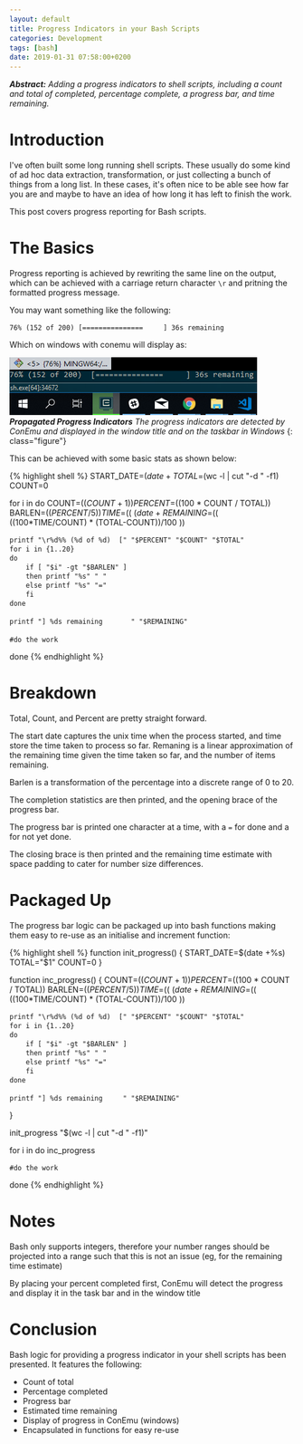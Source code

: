 ```yaml
---
layout: default
title: Progress Indicators in your Bash Scripts
categories: Development
tags: [bash]
date: 2019-01-31 07:58:00+0200
---
```


***Abstract:** Adding a progress indicators to shell scripts, including a count and total of completed, percentage complete, a progress bar, and time remaining.*

# Introduction

I've often built some long running shell scripts. These usually do some kind of ad hoc data extraction, transformation, or just collecting a bunch of things from a long list. In these cases, it's often nice to be able see how far you are and maybe to have an idea of how long it has left to finish the work.

This post covers progress reporting for Bash scripts.

# The Basics

Progress reporting is achieved by rewriting the same line on the output, which can be achieved with a carriage return character `\r` and pritning the formatted progress message.

You may want something like the following:

```
76% (152 of 200) [===============     ] 36s remaining
``` 

Which on windows with conemu will display as:

![Layer stack for the system](/img/bashprogress/bashprogress.png)
***Propagated Progress Indicators*** *The progress indicators are detected by ConEmu and displayed in the window title and on the taskbar in Windows*
{: class="figure"}

This can be achieved with some basic stats as shown below:

{% highlight shell %}
START_DATE=$(date +%s)
TOTAL=$(wc -l <Source list file> | cut "-d " -f1)
COUNT=0

for i in <source list>
do
    COUNT=$((COUNT+1))
    PERCENT=$((100 * COUNT / TOTAL))
    BARLEN=$((PERCENT / 5))
    TIME=$(( $(date +%s) - START_DATE ))
    REMAINING=$(( ((100*TIME/COUNT) * (TOTAL-COUNT))/100 ))

    printf "\r%d%% (%d of %d)  [" "$PERCENT" "$COUNT" "$TOTAL"
    for i in {1..20}
    do
        if [ "$i" -gt "$BARLEN" ]
        then printf "%s" " "
        else printf "%s" "="
        fi
    done

    printf "] %ds remaining       " "$REMAINING"

    #do the work
done
{% endhighlight %}

# Breakdown

Total, Count, and Percent are pretty straight forward.

The start date captures the unix time when the process started, and time store the time taken to process so far. Remaning is a linear approximation of the remaining time given the time taken so far, and the number of items remaining.

Barlen is a transformation of the percentage into a discrete range of 0 to 20.

The completion statistics are then printed, and the opening brace of the progress bar.

The progress bar is printed one character at a time, with a `=` for done and a ` ` for not yet done.

The closing brace is then printed and the remaining time estimate with space padding to cater for number size differences.

# Packaged Up

The progress bar logic can be packaged up into bash functions making them easy to re-use as an initialise and increment function:

{% highlight shell %}
function init_progress() {
	START_DATE=$(date +%s)
	TOTAL="$1"
	COUNT=0
}

function inc_progress() {
	COUNT=$((COUNT+1))
	PERCENT=$((100 * COUNT / TOTAL))
	BARLEN=$((PERCENT / 5))
	TIME=$(( $(date +%s) - START_DATE ))
	REMAINING=$(( ((100*TIME/COUNT) * (TOTAL-COUNT))/100 ))

	printf "\r%d%% (%d of %d)  [" "$PERCENT" "$COUNT" "$TOTAL" 
	for i in {1..20}
	do
		if [ "$i" -gt "$BARLEN" ]
		then printf "%s" " "
		else printf "%s" "="
		fi
	done

	printf "] %ds remaining     " "$REMAINING"
}

init_progress "$(wc -l <Source list file> | cut "-d " -f1)"

for i in <source list>
do
    inc_progress

    #do the work
done
{% endhighlight %}

# Notes

Bash only supports integers, therefore your number ranges should be projected into a range such that this is not an issue (eg, for the remaining time estimate)

By placing your percent completed first, ConEmu will detect the progress and display it in the task bar and in the window title


# Conclusion

Bash logic for providing a progress indicator in your shell scripts has been presented. It features the following:

-  Count of total
-  Percentage completed
-  Progress bar
-  Estimated time remaining
-  Display of progress in ConEmu (windows)
-  Encapsulated in functions for easy re-use

